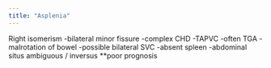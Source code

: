 ```yaml
---
title: "Asplenia"
---
```

Right isomerism
-bilateral minor fissure
-complex CHD
-TAPVC
-often TGA
-malrotation of bowel
-possible bilateral SVC
-absent spleen
-abdominal situs ambiguous / inversus
**poor prognosis

